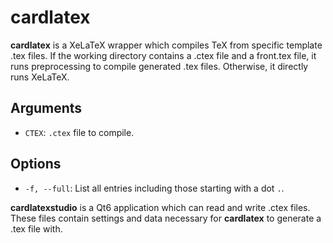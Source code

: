 # cardlatex

**cardlatex** is a XeLaTeX wrapper which compiles TeX from specific template .tex files. If the working directory
contains a .ctex file and a front.tex file, it runs preprocessing to compile generated .tex files. Otherwise, it 
directly runs XeLaTeX.

## Arguments

- `CTEX`: `.ctex` file to compile.

## Options

- `-f, --full`: List all entries including those starting with a dot `.`.

**cardlatexstudio** is a Qt6 application which can read and write .ctex files. These files contain settings and data necessary for **cardlatex** to generate a .tex file with.